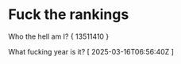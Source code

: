 # Fuck the rankings

Who the hell am I?
{ 13511410 }

What fucking year is it?
[ 2025-03-16T06:56:40Z ]
